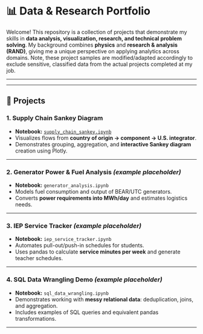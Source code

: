 # 📊 Data & Research Portfolio

Welcome! This repository is a collection of projects that demonstrate my skills in **data analysis, visualization, research, and technical problem solving**. My background combines **physics** and **research & analysis (RAND)**, giving me a unique perspective on applying analytics across domains. Note, these project samples are modified/adapted accordingly to exclude sensitive, classified data from the actual projects completed at my job.

---



---

## 📂 Projects

### 1. Supply Chain Sankey Diagram
- **Notebook:** [`supply_chain_sankey.ipynb`](./supply_chain_sankey.ipynb)  
- Visualizes flows from **country of origin → component → U.S. integrator**.  
- Demonstrates grouping, aggregation, and **interactive Sankey diagram** creation using Plotly.  

---

### 2. Generator Power & Fuel Analysis *(example placeholder)*
- **Notebook:** `generator_analysis.ipynb`  
- Models fuel consumption and output of BEAR/UTC generators.  
- Converts **power requirements into MWh/day** and estimates logistics needs.  

---

### 3. IEP Service Tracker *(example placeholder)*
- **Notebook:** `iep_service_tracker.ipynb`  
- Automates pull-out/push-in schedules for students.  
- Uses pandas to calculate **service minutes per week** and generate teacher schedules.  

---

### 4. SQL Data Wrangling Demo *(example placeholder)*
- **Notebook:** `sql_data_wrangling.ipynb`  
- Demonstrates working with **messy relational data**: deduplication, joins, and aggregation.  
- Includes examples of SQL queries and equivalent pandas transformations.  

---


